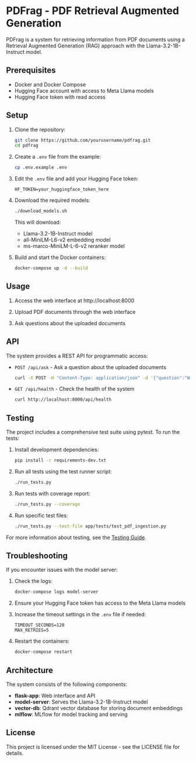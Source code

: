 # PDFrag - PDF Retrieval Augmented Generation

PDFrag is a system for retrieving information from PDF documents using a Retrieval Augmented Generation (RAG) approach with the Llama-3.2-1B-Instruct model.

## Prerequisites

- Docker and Docker Compose
- Hugging Face account with access to Meta Llama models
- Hugging Face token with read access

## Setup

1. Clone the repository:
   ```bash
   git clone https://github.com/yourusername/pdfrag.git
   cd pdfrag
   ```

2. Create a `.env` file from the example:
   ```bash
   cp .env.example .env
   ```

3. Edit the `.env` file and add your Hugging Face token:
   ```
   HF_TOKEN=your_huggingface_token_here
   ```

4. Download the required models:
   ```bash
   ./download_models.sh
   ```
   This will download:
   - Llama-3.2-1B-Instruct model
   - all-MiniLM-L6-v2 embedding model
   - ms-marco-MiniLM-L-6-v2 reranker model

5. Build and start the Docker containers:
   ```bash
   docker-compose up -d --build
   ```

## Usage

1. Access the web interface at http://localhost:8000

2. Upload PDF documents through the web interface

3. Ask questions about the uploaded documents

## API

The system provides a REST API for programmatic access:

- `POST /api/ask` - Ask a question about the uploaded documents
  ```bash
  curl -X POST -H "Content-Type: application/json" -d '{"question":"What is retrieval-augmented generation?"}' http://localhost:8000/api/ask
  ```

- `GET /api/health` - Check the health of the system
  ```bash
  curl http://localhost:8000/api/health
  ```

## Testing

The project includes a comprehensive test suite using pytest. To run the tests:

1. Install development dependencies:
   ```bash
   pip install -r requirements-dev.txt
   ```

2. Run all tests using the test runner script:
   ```bash
   ./run_tests.py
   ```

3. Run tests with coverage report:
   ```bash
   ./run_tests.py --coverage
   ```

4. Run specific test files:
   ```bash
   ./run_tests.py --test-file app/tests/test_pdf_ingestion.py
   ```

For more information about testing, see the [Testing Guide](app/tests/README.md).

## Troubleshooting

If you encounter issues with the model server:

1. Check the logs:
   ```bash
   docker-compose logs model-server
   ```

2. Ensure your Hugging Face token has access to the Meta Llama models

3. Increase the timeout settings in the `.env` file if needed:
   ```
   TIMEOUT_SECONDS=120
   MAX_RETRIES=5
   ```

4. Restart the containers:
   ```bash
   docker-compose restart
   ```

## Architecture

The system consists of the following components:

- **flask-app**: Web interface and API
- **model-server**: Serves the Llama-3.2-1B-Instruct model
- **vector-db**: Qdrant vector database for storing document embeddings
- **mlflow**: MLflow for model tracking and serving

## License

This project is licensed under the MIT License - see the LICENSE file for details. 